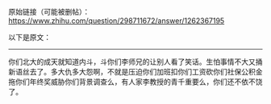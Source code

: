 原始链接（可能被删帖）： https://www.zhihu.com/question/298711672/answer/1262367195

以下是原文：

--------

你们北大的成天就知道内斗，斗你们李师兄的让别人看了笑话。生怕事情不大又捅新语丝去了。多大仇多大怨啊，不就是压迫你们加班扣你们工资砍你们社保公积金拖你们年终奖威胁你们背景调查么，有人家李教授的青千重要么，你们还不依不饶了。
